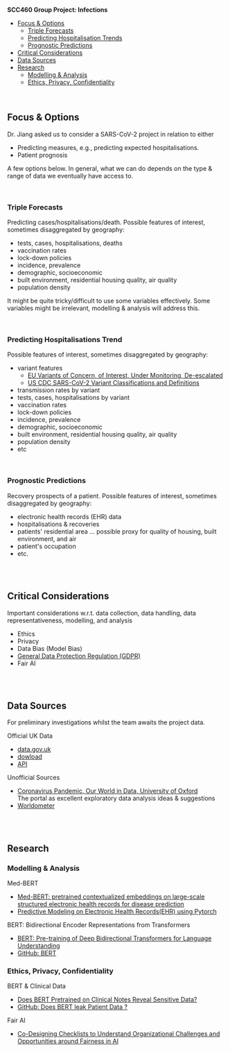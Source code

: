 
<br>

**SCC460 Group Project: Infections**

* [Focus & Options](#focus--options)
  * [Triple Forecasts](#triple-forecasts)
  * [Predicting Hospitalisation Trends](#predicting-hospitalisations-trend)
  * [Prognostic Predictions](#prognostic-predictions)
* [Critical Considerations](#critical-considerations)
* [Data Sources](#data-sources)
* [Research](#research)
  * [Modelling & Analysis](#modelling--analysis)
  * [Ethics, Privacy, Confidentiality](#ethics-privacy-confidentiality)

<br>

## Focus & Options

Dr. Jiang asked us to consider a SARS-CoV-2 project in relation to either

* Predicting measures, e.g., predicting expected hospitalisations.
* Patient prognosis

A few options below.  In general, what we can do depends on the type & range of data we eventually have access to. 

<br>

### Triple Forecasts

Predicting cases/hospitalisations/death.  Possible features of interest, sometimes disaggregated by geography:

* tests, cases, hospitalisations, deaths
* vaccination rates
* lock-down policies
* incidence, prevalence
* demographic, socioeconomic
* built environment, residential housing quality, air quality
* population density

It might be quite tricky/difficult to use some variables effectively.  Some variables might be irrelevant, 
modelling & analysis will address this.

<br>

### Predicting Hospitalisations Trend

Possible features of interest, sometimes disaggregated by geography:

* variant features
  * [EU Variants of Concern, of Interest, Under Monitoring, De-escalated](https://www.ecdc.europa.eu/en/covid-19/variants-concern)<br>
  * [US CDC SARS-CoV-2 Variant Classifications and Definitions](https://www.cdc.gov/coronavirus/2019-ncov/variants/variant-info.html)
* transmission rates by variant
* tests, cases, hospitalisations by variant
* vaccination rates
* lock-down policies
* incidence, prevalence
* demographic, socioeconomic
* built environment, residential housing quality, air quality
* population density
* etc

<br>

### Prognostic Predictions

Recovery prospects of a patient.  Possible features of interest, sometimes disaggregated by geography:

* electronic health records (EHR) data
* hospitalisations & recoveries
* patients' residential area  ... possible proxy for quality of housing, built environment, and air
* patient's occupation
* etc.

<br>
<br>

## Critical Considerations

Important considerations w.r.t. data collection, data handling, data representativeness, modelling, and analysis

* Ethics
* Privacy
* Data Bias (Model Bias)
* [General Data Protection Regulation (GDPR)](https://gdpr-info.eu)
* Fair AI

<br>
<br>

## Data Sources

For preliminary investigations whilst the team awaits the project data.

Official UK Data
* [data.gov.uk](https://coronavirus.data.gov.uk)
* [dowload](https://coronavirus.data.gov.uk/details/download)
* [API](https://coronavirus.data.gov.uk/details/developers-guide)


Unofficial Sources
* [Coronavirus Pandemic, Our World in Data, University of Oxford](https://ourworldindata.org/coronavirus)<br>The portal as excellent exploratory data analysis ideas & suggestions
* [Worldometer](https://www.worldometers.info/coronavirus/country/uk/)


<br>
<br>

## Research

### Modelling & Analysis

Med-BERT
* [Med-BERT: pretrained contextualized embeddings on large-scale structured electronic health records for disease prediction](https://www.nature.com/articles/s41746-021-00455-y)
* [Predictive Modeling on Electronic Health Records(EHR) using Pytorch](https://github.com/ZhiGroup/pytorch_ehr)

BERT: Bidirectional Encoder Representations from Transformers
* [BERT: Pre-training of Deep Bidirectional Transformers for Language Understanding](https://arxiv.org/abs/1810.04805)
* [GitHub: BERT](https://github.com/google-research/bert)


### Ethics, Privacy, Confidentiality

BERT & Clinical Data
* [Does BERT Pretrained on Clinical Notes Reveal Sensitive Data?](https://aclanthology.org/2021.naacl-main.73.pdf)
* [GitHub: Does BERT leak Patient Data ?](https://github.com/elehman16/exposing_patient_data_release)

Fair AI
* [Co-Designing Checklists to Understand Organizational Challenges and Opportunities around Fairness in AI](https://dl.acm.org/doi/10.1145/3313831.3376445)


<br>
<br>
<br>
<br>

<br>
<br>
<br>
<br>


